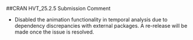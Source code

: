 

##CRAN HVT_25.2.5 Submission Comment

- Disabled the animation functionality in temporal analysis due to dependency discrepancies with external packages. 
A re-release will be made once the issue is resolved.
